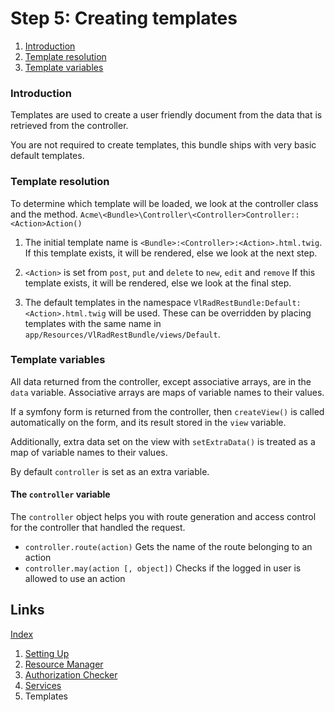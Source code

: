 Step 5: Creating templates
============================

1. [Introduction](#introduction)
2. [Template resolution](#template-resolution)
3. [Template variables](#template-variables)

### Introduction

Templates are used to create a user friendly document from the data that is retrieved from the controller.

You are not required to create templates, this bundle ships with very basic default templates.

### Template resolution

To determine which template will be loaded, we look at the controller class and the method.
`Acme\<Bundle>\Controller\<Controller>Controller::<Action>Action()`

1. The initial template name is `<Bundle>:<Controller>:<Action>.html.twig`.
   If this template exists, it will be rendered, else we look at the next step.

2. `<Action>` is set from `post`, `put` and `delete` to `new`, `edit` and `remove`
   If this template exists, it will be rendered, else we look at the final step.

3. The default templates in the namespace `VlRadRestBundle:Default:<Action>.html.twig` will be used.
   These can be overridden by placing templates with the same name in `app/Resources/VlRadRestBundle/views/Default`.

### Template variables

All data returned from the controller, except associative arrays, are in the `data` variable.
Associative arrays are maps of variable names to their values.

If a symfony form is returned from the controller, then `createView()` is called automatically on the form,
and its result stored in the `view` variable.

Additionally, extra data set on the view with `setExtraData()` is treated as a map of variable names to their values.

By default `controller` is set as an extra variable.

#### The `controller` variable

The `controller` object helps you with route generation and access control for the controller that handled the request.

 * `controller.route(action)` Gets the name of the route belonging to an action
 * `controller.may(action [, object])` Checks if the logged in user is allowed to use an action

## Links

[Index](index.md)

1. [Setting Up](1-setting_up.md)
2. [Resource Manager](2-resource_manager.md)
3. [Authorization Checker](3-authorization_checker.md)
4. [Services](4-services.md)
5. Templates
